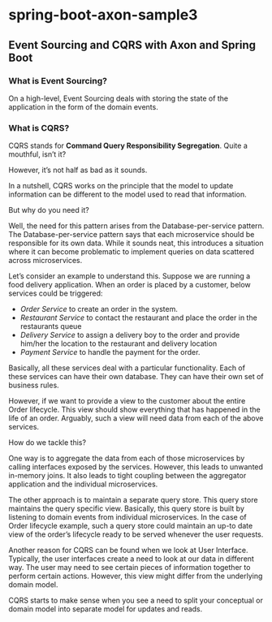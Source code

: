 # spring-boot-axon-sample3

## Event Sourcing and CQRS with Axon and Spring Boot

### What is Event Sourcing?

On a high-level, Event Sourcing deals with storing the state of the application in the form of the domain events.

### What is CQRS?

CQRS stands for **Command Query Responsibility Segregation**. Quite a mouthful, isn’t it?

However, it’s not half as bad as it sounds.

In a nutshell, CQRS works on the principle that the model to update information can be different to the model used to
read that information.

But why do you need it?

Well, the need for this pattern arises from the Database-per-service pattern. The Database-per-service pattern says that
each microservice should be responsible for its own data. While it sounds neat, this introduces a situation where it can
become problematic to implement queries on data scattered across microservices.

Let’s consider an example to understand this. Suppose we are running a food delivery application. When an order is
placed by a customer, below services could be triggered:

* _Order Service_ to create an order in the system.
* _Restaurant Service_ to contact the restaurant and place the order in the restaurants queue
* _Delivery Service_ to assign a delivery boy to the order and provide him/her the location to the restaurant and
  delivery location
* _Payment Service_ to handle the payment for the order.

Basically, all these services deal with a particular functionality. Each of these services can have their own database.
They can have their own set of business rules.

However, if we want to provide a view to the customer about the entire Order lifecycle. This view should show everything
that has happened in the life of an order. Arguably, such a view will need data from each of the above services.

How do we tackle this?

One way is to aggregate the data from each of those microservices by calling interfaces exposed by the services.
However, this leads to unwanted in-memory joins. It also leads to tight coupling between the aggregator application and
the individual microservices.

The other approach is to maintain a separate query store. This query store maintains the query specific view. Basically,
this query store is built by listening to domain events from individual microservices. In the case of Order lifecycle
example, such a query store could maintain an up-to date view of the order’s lifecycle ready to be served whenever the
user requests.

Another reason for CQRS can be found when we look at User Interface. Typically, the user interfaces create a need to
look at our data in different way. The user may need to see certain pieces of information together to perform certain
actions. However, this view might differ from the underlying domain model.

CQRS starts to make sense when you see a need to split your conceptual or domain model into separate model for updates
and reads.
